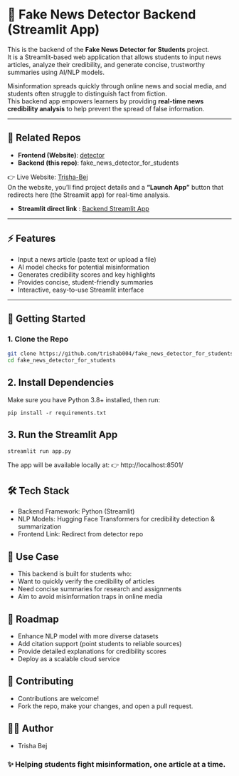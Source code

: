 # 📰 Fake News Detector Backend (Streamlit App)

This is the backend of the **Fake News Detector for Students** project.  
It is a Streamlit-based web application that allows students to input news articles, analyze their credibility, and generate concise, trustworthy summaries using AI/NLP models.  

Misinformation spreads quickly through online news and social media, and students often struggle to distinguish fact from fiction.  
This backend app empowers learners by providing **real-time news credibility analysis** to help prevent the spread of false information.  

---

## 🔗 Related Repos

- **Frontend (Website)**: [detector](https://github.com/trishab004/detector)  
- **Backend (this repo)**: fake_news_detector_for_students  

👉 Live Website: [Trisha-Bej](https://rebrand.ly/Trisha-Bej)  
On the website, you’ll find project details and a **“Launch App”** button that redirects here (the Streamlit app) for real-time analysis.  
- **Streamlit direct link** : [Backend Streamlit App](https://fakenewsdetectorforstudents-hudcvbcqbn2tno8rxisceu.streamlit.app/)

---

## ⚡ Features

- Input a news article (paste text or upload a file)  
- AI model checks for potential misinformation  
- Generates credibility scores and key highlights  
- Provides concise, student-friendly summaries  
- Interactive, easy-to-use Streamlit interface  

---

## 🚀 Getting Started

### 1. Clone the Repo

```bash
git clone https://github.com/trishab004/fake_news_detector_for_students.git
cd fake_news_detector_for_students
```

## 2. Install Dependencies

Make sure you have Python 3.8+ installed, then run:
```
pip install -r requirements.txt
```

## 3. Run the Streamlit App

```
streamlit run app.py
```
The app will be available locally at:
👉 http://localhost:8501/

## 🛠️ Tech Stack

- Backend Framework: Python (Streamlit)
- NLP Models: Hugging Face Transformers for credibility detection & summarization
- Frontend Link: Redirect from detector repo

## 🎯 Use Case

- This backend is built for students who:
- Want to quickly verify the credibility of articles
- Need concise summaries for research and assignments
- Aim to avoid misinformation traps in online media

## 📌 Roadmap

- Enhance NLP model with more diverse datasets
- Add citation support (point students to reliable sources)
- Provide detailed explanations for credibility scores
- Deploy as a scalable cloud service

## 🤝 Contributing

- Contributions are welcome!
- Fork the repo, make your changes, and open a pull request.

## 👩‍💻 Author
- Trisha Bej

### ✨ Helping students fight misinformation, one article at a time.

